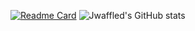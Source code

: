 [![Readme Card](https://github-readme-stats.vercel.app/api/pin/?username=jwaffled&repo=Jwaffled)](https://github.com/Jwaffled/Jwaffled)
![Jwaffled's GitHub stats](https://github-readme-stats.vercel.app/api?username=jwaffled&show_icons=true&theme=gradient)


<!--
**Jwaffled/Jwaffled** is a ✨ _special_ ✨ repository because its `README.md` (this file) appears on your GitHub profile.

Here are some ideas to get you started:

- 🔭 I’m currently working on ...
- 🌱 I’m currently learning ...
- 👯 I’m looking to collaborate on ...
- 🤔 I’m looking for help with ...
- 💬 Ask me about ...
- 📫 How to reach me: ...
- 😄 Pronouns: ...
- ⚡ Fun fact: ...
-->
